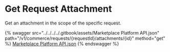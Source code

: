 # Get Request Attachment

Get an attachment in the scope of the specific request.

{% swagger src="../../../../.gitbook/assets/Marketplace Platform API.json" path="/v1/commerce/requests/{requestId}/attachments/{id}" method="get" %}
[Marketplace Platform API.json](<../../../../.gitbook/assets/Marketplace Platform API.json>)
{% endswagger %}
